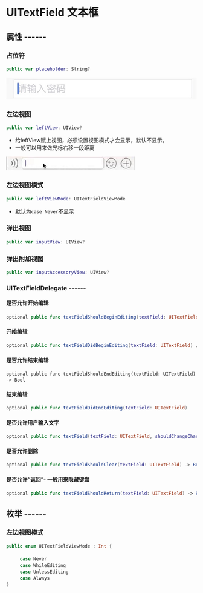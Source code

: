# UITextField 文本框
## 属性 ------
### 占位符
 
```swift
public var placeholder: String?
```

![](755C90953ECCF01C2634DC0CF3190315.jpg)

### 左边视图
 
```swift
public var leftView: UIView? 
```

- 给leftView赋上视图，必须设置视图模式才会显示，默认不显示。
- 一般可以用来做光标右移一段距离

![](3A22D21ACBBE794775AD29C5C9220973.jpg)

### 左边视图模式

```swift
public var leftViewMode: UITextFieldViewMode
```
- 默认为`case Never`不显示

### 弹出视图

```swift
public var inputView: UIView?
```

### 弹出附加视图

```swift
public var inputAccessoryView: UIView?
```

### UITextFieldDelegate ------
#### 是否允许开始编辑
 
```swift
optional public func textFieldShouldBeginEditing(textField: UITextField) -> Bool // return NO to disallow editing.
```
#### 开始编辑
 
```swift
optional public func textFieldDidBeginEditing(textField: UITextField) // became first responder
```
#### 是否允许结束编辑
 
```swfit
optional public func textFieldShouldEndEditing(textField: UITextField) -> Bool
```
#### 结束编辑
 
```swift
optional public func textFieldDidEndEditing(textField: UITextField) 
```
#### 是否允许用户输入文字
 
```swift
optional public func textField(textField: UITextField, shouldChangeCharactersInRange range: NSRange, replacementString string: String) -> Bool
```
#### 是否允许删除
 
```swift
optional public func textFieldShouldClear(textField: UITextField) -> Bool
```
#### 是否允许“返回”- 一般用来隐藏键盘
 
```swift
optional public func textFieldShouldReturn(textField: UITextField) -> Bool
```

## 枚举 ------
### 左边视图模式

```swift
public enum UITextFieldViewMode : Int {
     
     case Never
     case WhileEditing
     case UnlessEditing
     case Always
}
```